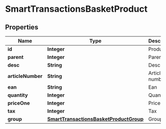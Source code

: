 
# SmartTransactionsBasketProduct

## Properties
Name | Type | Description | Notes
------------ | ------------- | ------------- | -------------
**id** | **Integer** | Product id | 
**parent** | **Integer** | Parent | 
**desc** | **String** | Desc | 
**articleNumber** | **String** | Article number | 
**ean** | **String** | Ean | 
**quantity** | **Integer** | Quantity | 
**priceOne** | **Integer** | Price one | 
**tax** | **Integer** | Tax | 
**group** | [**SmartTransactionsBasketProductGroup**](SmartTransactionsBasketProductGroup.md) | Group | 



